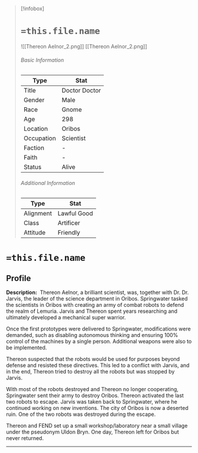 > [!infobox]
> # `=this.file.name`
> ![[Thereon Aelnor_2.png]]
> [[Thereon Aelnor_2.png]]
> ###### Basic Information
> Type |  Stat |
> ---|---|
> Title | Doctor Doctor |
> Gender | Male |
> Race | Gnome |
> Age | 298 |
> Location | Oribos |
> Occupation | Scientist |
> Faction | - |
> Faith | - |
> Status | Alive |
> ###### Additional Information
> Type |  Stat |
> ---|---|
> Alignment | Lawful Good |
> Class | Artificer |
> Attitude | Friendly |

# `=this.file.name`
## Profile

**Description:** 
Thereon Aelnor, a brilliant scientist, was, together with Dr. Dr. Jarvis, the leader of the science department in Oribos. Springwater tasked the scientists in Oribos with creating an army of combat robots to defend the realm of Lemuria. Jarvis and Thereon spent years researching and ultimately developed a mechanical super warrior.

Once the first prototypes were delivered to Springwater, modifications were demanded, such as disabling autonomous thinking and ensuring 100% control of the machines by a single person. Additional weapons were also to be implemented.

Thereon suspected that the robots would be used for purposes beyond defense and resisted these directives. This led to a conflict with Jarvis, and in the end, Thereon tried to destroy all the robots but was stopped by Jarvis.

With most of the robots destroyed and Thereon no longer cooperating, Springwater sent their army to destroy Oribos. Thereon activated the last two robots to escape. Jarvis was taken back to Springwater, where he continued working on new inventions. The city of Oribos is now a deserted ruin. One of the two robots was destroyed during the escape.

Thereon and FEND set up a small workshop/laboratory near a small village under the pseudonym Uldon Bryn. One day, Thereon left for Oribos but never returned.

---